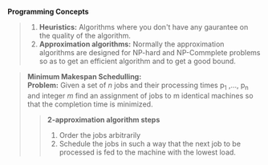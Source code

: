 **Programming Concepts**  
> 1. **Heuristics:** Algorithms where you don't have any gaurantee on the quality of the algorithm.
> 2. **Approximation algorithms:** Normally the approximation algorithms are designed for NP-hard and NP-Commplete problems so as to get an efficient algorithm and to get a good bound.

> **Minimum Makespan Schedulling:**  
> **Problem:** Given a set of *n* jobs and their processing times p<sub>1</sub> ,..., p<sub>n</sub> and integer *m* find an assignment of jobs to m identical machines so that the completion time is minimized.  
>> **2-approximation algorithm steps**  
>> 1. Order the jobs arbitrarily
>> 2. Schedule the jobs in such a way that the next job to be processed is fed to the machine with the lowest load.
